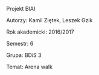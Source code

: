 ﻿Projekt BIAI

Autorzy: Kamil Ziętek, Leszek Gzik

Rok akademicki: 2016/2017


Semestr: 6

Grupa: BDiS 3

Temat: Arena walk
